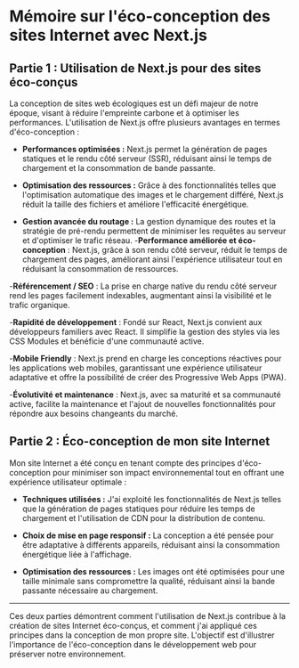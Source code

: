 # Mémoire sur l'éco-conception des sites Internet avec Next.js

## Partie 1 : Utilisation de Next.js pour des sites éco-conçus

La conception de sites web écologiques est un défi majeur de notre époque, visant à réduire l'empreinte carbone et à optimiser les performances. L'utilisation de Next.js offre plusieurs avantages en termes d'éco-conception :

- **Performances optimisées :** Next.js permet la génération de pages statiques et le rendu côté serveur (SSR), réduisant ainsi le temps de chargement et la consommation de bande passante.

- **Optimisation des ressources :** Grâce à des fonctionnalités telles que l'optimisation automatique des images et le chargement différé, Next.js réduit la taille des fichiers et améliore l'efficacité énergétique.

- **Gestion avancée du routage :** La gestion dynamique des routes et la stratégie de pré-rendu permettent de minimiser les requêtes au serveur et d'optimiser le trafic réseau.
-**Performance améliorée et éco-conception** : Next.js, grâce à son rendu côté serveur, réduit le temps de chargement des pages, améliorant ainsi l'expérience utilisateur tout en réduisant la consommation de ressources.

-**Référencement / SEO** : La prise en charge native du rendu côté serveur rend les pages facilement indexables, augmentant ainsi la visibilité et le trafic organique.

-**Rapidité de développement** : Fondé sur React, Next.js convient aux développeurs familiers avec React. Il simplifie la gestion des styles via les CSS Modules et bénéficie d'une communauté active.

-**Mobile Friendly** : Next.js prend en charge les conceptions réactives pour les applications web mobiles, garantissant une expérience utilisateur adaptative et offre la possibilité de créer des Progressive Web Apps (PWA).

-**Évolutivité et maintenance** : Next.js, avec sa maturité et sa communauté active, facilite la maintenance et l'ajout de nouvelles fonctionnalités pour répondre aux besoins changeants du marché.

## Partie 2 : Éco-conception de mon site Internet

Mon site Internet a été conçu en tenant compte des principes d'éco-conception pour minimiser son impact environnemental tout en offrant une expérience utilisateur optimale :

- **Techniques utilisées :** J'ai exploité les fonctionnalités de Next.js telles que la génération de pages statiques pour réduire les temps de chargement et l'utilisation de CDN pour la distribution de contenu.

- **Choix de mise en page responsif :** La conception a été pensée pour être adaptative à différents appareils, réduisant ainsi la consommation énergétique liée à l'affichage.

- **Optimisation des ressources :** Les images ont été optimisées pour une taille minimale sans compromettre la qualité, réduisant ainsi la bande passante nécessaire au chargement.

---

Ces deux parties démontrent comment l'utilisation de Next.js contribue à la création de sites Internet éco-conçus, et comment j'ai appliqué ces principes dans la conception de mon propre site. L'objectif est d'illustrer l'importance de l'éco-conception dans le développement web pour préserver notre environnement.
